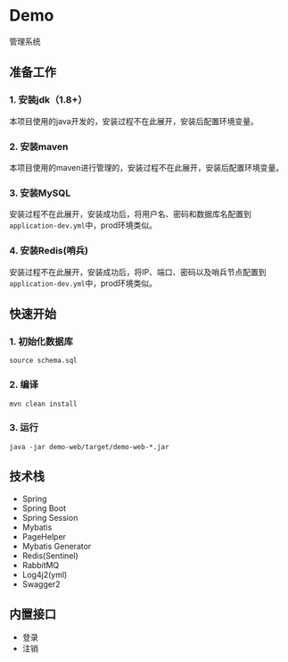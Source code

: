 # Demo
管理系统

## 准备工作
### 1. 安装jdk（1.8+）
本项目使用的java开发的，安装过程不在此展开，安装后配置环境变量。

### 2. 安装maven
本项目使用的maven进行管理的，安装过程不在此展开，安装后配置环境变量。

### 3. 安装MySQL
安装过程不在此展开，安装成功后，将用户名、密码和数据库名配置到`application-dev.yml`中，prod环境类似。

### 4. 安装Redis(哨兵)
安装过程不在此展开，安装成功后，将IP、端口、密码以及哨兵节点配置到`application-dev.yml`中，prod环境类似。

## 快速开始
### 1. 初始化数据库
```
source schema.sql
```

### 2. 编译
```
mvn clean install
```

### 3. 运行
```
java -jar demo-web/target/demo-web-*.jar
```

## 技术栈
- Spring
- Spring Boot
- Spring Session
- Mybatis
- PageHelper
- Mybatis Generator
- Redis(Sentinel)
- RabbitMQ
- Log4j2(yml)
- Swagger2

## 内置接口
- 登录
- 注销
